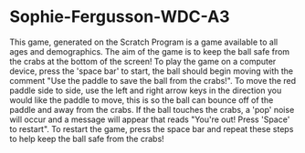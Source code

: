 # Sophie-Fergusson-WDC-A3
This game, generated on the Scratch Program is a game available to all ages and demographics.
The aim of the game is to keep the ball safe from the crabs at the bottom of the screen!
To play the game on a computer device, press the 'space bar' to start, the ball should begin moving with the comment "Use the paddle to save the ball from the crabs!".
To move the red paddle side to side, use the left and right arrow keys in the direction you would like the paddle to move, this is so the ball can bounce off of the paddle and away from the crabs.
If the ball touches the crabs, a 'pop' noise will occur and a message will appear that reads "You're out! Press 'Space' to restart".
To restart the game, press the space bar and repeat these steps to help keep the ball safe from the crabs!
